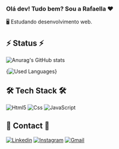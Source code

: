 ### Olá dev! Tudo bem? Sou a Rafaella ❤️

🖥️ Estudando desenvolvimento web.

## ⚡ Status ⚡
![Anurag's GitHub stats](https://github-readme-stats.vercel.app/api?username=rafaellasm&show_icons=true&theme=dracula)

{![Used Languages](https://github-readme-stats.vercel.app/api/top-langs/?username=rafaellasm&theme=blue-green)}

## 🛠️ Tech Stack 🛠️
![Html5](https://img.shields.io/badge/HTML5-E34F26?style=for-the-badge&logo=html5&logoColor=white)
![Css](https://img.shields.io/badge/CSS3-1572B6?style=for-the-badge&logo=css3&logoColor=white)
![JavaScript](https://img.shields.io/badge/JavaScript-F7DF1E?style=for-the-badge&logo=javascript&logoColor=black)

## 📱 Contact 📱

[![Linkedin](https://img.shields.io/badge/LinkedIn-0077B5?style=for-the-badge&logo=linkedin&logoColor=white)](https://www.linkedin.com/in/rafaella-marques-b81bb4275/)
[![Instagram](https://img.shields.io/badge/Instagram-E4405F?style=for-the-badge&logo=instagram&logoColor=white)](https://www.instagram.com/itsme_rafaellaa/)
[![Gmail](https://img.shields.io/badge/Gmail-D14836?style=for-the-badge&logo=gmail&logoColor=white)](rafaelladossantosmarquess@gmail.com)
